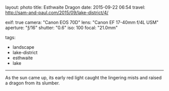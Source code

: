 layout: photo
title: Esthwaite Dragon
date: 2015-09-22 06:54
travel: http://sam-and-paul.com/2015/09/lake-district/4/

exif: true
camera: "Canon EOS 70D"
lens: "Canon EF 17-40mm f/4L USM"
aperture: "ƒ/16"
shutter: "0.6"
iso: 100
focal: "21.0mm"

tags:
  - landscape
  - lake-district
  - esthwaite
  - lake
---

As the sun came up, its early red light caught the lingering mists and raised a dragon from its slumber.
